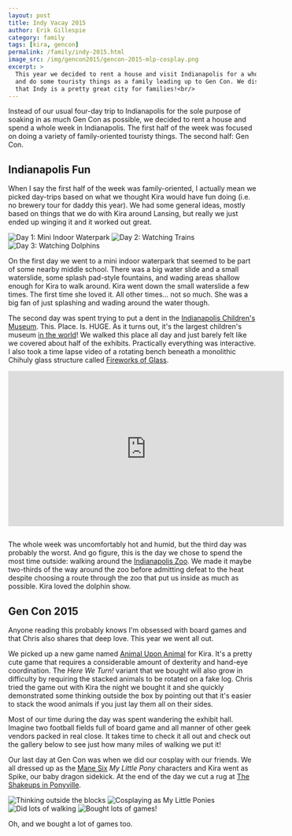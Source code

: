 ```yaml
---
layout: post
title: Indy Vacay 2015
author: Erik Gillespie
category: family
tags: [kira, gencon]
permalink: /family/indy-2015.html
image_src: /img/gencon2015/gencon-2015-mlp-cosplay.png
excerpt: >
  This year we decided to rent a house and visit Indianapolis for a whole week
  and do some touristy things as a family leading up to Gen Con. We discovered
  that Indy is a pretty great city for families!<br/>
---
```


Instead of our usual four-day trip to Indianapolis for the sole purpose of
soaking in as much Gen Con as possible, we decided to rent a house and spend a
whole week in Indianapolis. The first half of the week was focused on doing a
variety of family-oriented touristy things. The second half: Gen Con.

## Indianapolis Fun

When I say the first half of the week was family-oriented, I actually mean we
picked day-trips based on what we thought Kira would have fun doing (i.e. no
brewery tour for daddy this year). We had some general ideas, mostly based on
things that we do with Kira around Lansing, but really we just ended up winging
it and it worked out great.

<div class="gala">
  <img src="/img/gencon2015/indy-2015-indoor-water.png" alt="Day 1: Mini Indoor Waterpark"/>
  <img src="/img/gencon2015/indy-2015-watching-trains.png" alt="Day 2: Watching Trains"/>
  <img src="/img/gencon2015/indy-2015-watching-dolphins.png" alt="Day 3: Watching Dolphins"/>
</div>

On the first day we went to a mini indoor waterpark that seemed to be part of
some nearby middle school. There was a big water slide and a small waterslide,
some splash pad-style fountains, and wading areas shallow enough for Kira to
walk around. Kira went down the small waterslide a few times. The first time she
loved it. All other times... not so much. She was a big fan of just splashing
and wading around the water though.

The second day was spent trying to put a dent in the
[Indianapolis Children's Museum](https://www.childrensmuseum.org/). This. Place.
Is. HUGE. As it turns out, it's the largest children's museum
[in the world](https://en.wikipedia.org/wiki/The_Children%27s_Museum_of_Indianapolis)!
We walked this place all day and just barely felt like we covered about half of
the exhibits. Practically everything was interactive. I also took a time lapse
video of a rotating bench beneath a monolithic Chihuly glass structure called
[Fireworks of Glass](https://www.childrensmuseum.org/content/fireworks-glass).

<center>
    <iframe width="560" height="315" src="https://www.youtube.com/embed/5fDUs-58BE0" frameborder="0" style="margin-bottom:1em" allowfullscreen></iframe>
</center>

The whole week was uncomfortably hot and humid, but the third day was probably
the worst. And go figure, this is the day we chose to spend the most time
outside: walking around the [Indianapolis Zoo](http://www.indianapoliszoo.com).
We made it maybe two-thirds of the way around the zoo before admitting defeat
to the heat despite choosing a route through the zoo that put us inside as much
as possible. Kira loved the dolphin show.

## Gen Con 2015

Anyone reading this probably knows I'm obsessed with board games and that Chris
also shares that deep love. This year we went all out.

We picked up a new game named [Animal Upon Animal](http://www.habausa.com/animal-upon-animal-here-we-turn.html)
for Kira. It's a pretty cute game that requires a considerable amount of
dexterity and hand-eye coordination. The *Here We Turn!* variant that we bought
will also grow in difficulty by requiring the stacked animals to be rotated on
a fake log. Chris tried the game out with Kira the night we bought it and she
quickly demonstrated some thinking outside the box by pointing out that it's
easier to stack the wood animals if you just lay them all on their sides.

Most of our time during the day was spent wandering the exhibit hall. Imagine
two football fields full of board game and all manner of other geek vendors
packed in real close. It takes time to check it all out and check out the
gallery below to see just how many miles of walking we put it!

Our last day at Gen Con was when we did our cosplay with our friends. We all
dressed up as the [Mane Six](http://mlp.wikia.com/wiki/Characters#Main_characters)
*My Little Pony* characters and Kira went as Spike, our baby dragon sidekick. At
the end of the day we cut a rug at [The Shakeups in Ponyville](https://www.facebook.com/theshakeupsinponyville).

<div class="gala">
  <img src="/img/gencon2015/gencon-2015-stacking-animals.png" alt="Thinking outside the blocks"/>
  <img src="/img/gencon2015/gencon-2015-mlp-cosplay.png" alt="Cosplaying as My Little Ponies"/>
  <img src="/img/gencon2015/gencon-2015-walking.png" alt="Did lots of walking"/>
  <img src="/img/gencon2015/gencon-2015-haul.png" alt="Bought lots of games!"/>
</div>

Oh, and we bought a lot of games too.
